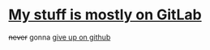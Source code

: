 # **[My stuff is mostly on GitLab](https://gitlab.com/JacksonChen666)**

~~never~~ gonna [give up on github](https://sfconservancy.org/GiveUpGitHub/)
